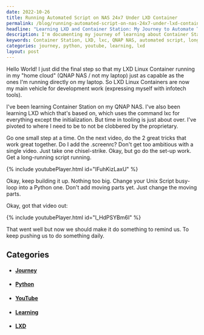 ```yaml
---
date: 2022-10-26
title: Running Automated Script on NAS 24x7 Under LXD Container
permalink: /blog/running-automated-script-on-nas-24x7-under-lxd-container/
headline: "Learning LXD and Container Station: My Journey to Automate Tasks on my NAS 24x7!"
description: I'm documenting my journey of learning about Container Station and LXD, and how I successfully set up a long-running script in a Linux Container on my QNAP NAS. I've already created two YouTube videos to document the process, and now I'm working on changing the script into a Python one and making it do something to remind me of something daily. Follow my journey and learn how to set up your own Linux Container!
keywords: Container Station, LXD, lxc, QNAP NAS, automated script, long-running script, Linux Container, Python, YouTube, video, documentation, journey, learning
categories: journey, python, youtube, learning, lxd
layout: post
---
```


Hello World! I just did the final step so that my LXD Linux Container running
in my "home cloud" (QNAP NAS / not my laptop) just as capable as the ones I'm
running directly on my laptop. So LXD Linux Containers are now my main vehicle
for development work (expressing myself with infotech tools).

I've been learning Container Station on my QNAP NAS. I've also been learning
LXD which that's based on, which uses the command lxc for everything except the
initialization. But time in tooling is just about over. I've pivoted to where I
need to be to not be clobbered by the proprietary.

Go one small step at a time. On the next video, do the 2 great tricks that work
great together. Do I add the .screenrc? Don't get too ambitious with a single
video. Just take one chisel-strike. Okay, but go do the set-up work. Get a
long-running script running.

{% include youtubePlayer.html id="IFuhKizLaxU" %}

Okay, keep building it up. Nothing too big. Change your Unix Script busy-loop
into a Python one. Don't add moving parts yet. Just change the moving parts.

Okay, got that video out:

{% include youtubePlayer.html id="l_HdPSYBm6I" %}

That went well but now we should make it do something to remind us. To keep
pushing us to do something daily.


## Categories

<ul>
<li><h4><a href='/journey/'>Journey</a></h4></li>
<li><h4><a href='/python/'>Python</a></h4></li>
<li><h4><a href='/youtube/'>YouTube</a></h4></li>
<li><h4><a href='/learning/'>Learning</a></h4></li>
<li><h4><a href='/lxd/'>LXD</a></h4></li></ul>